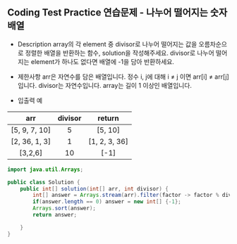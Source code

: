 ## Coding Test Practice 연습문제 - 나누어 떨어지는 숫자 배열

- Description
array의 각 element 중 divisor로 나누어 떨어지는 값을 오름차순으로 정렬한 배열을 반환하는 함수, solution을 작성해주세요.
divisor로 나누어 떨어지는 element가 하나도 없다면 배열에 -1을 담아 반환하세요.

- 제한사항
arr은 자연수를 담은 배열입니다.
정수 i, j에 대해 i ≠ j 이면 arr[i] ≠ arr[j] 입니다.
divisor는 자연수입니다.
array는 길이 1 이상인 배열입니다.

- 입출력 예  


|arr|	divisor|	return|
|:---:|:---:|:---:|
|[5, 9, 7, 10]	|5	|[5, 10]|
|[2, 36, 1, 3]	|1	|[1, 2, 3, 36]|
|[3,2,6]	|10	|[-1]|

```java
import java.util.Arrays;

public class Solution {
    public int[] solution(int[] arr, int divisor) {
        int[] answer = Arrays.stream(arr).filter(factor -> factor % divisor == 0).toArray();
        if(answer.length == 0) answer = new int[] {-1};
        Arrays.sort(answer);
        return answer;

    }
}
```
